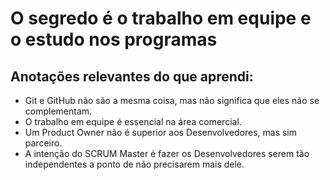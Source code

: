 # O segredo é o trabalho em equipe e o estudo nos programas
## Anotações relevantes do que aprendi:
- Git e GitHub não são a mesma coisa, mas não significa que eles não se complementam.
- O trabalho em equipe é essencial na área comercial.
- Um Product Owner não é superior aos Desenvolvedores, mas sim parceiro.
- A intenção do SCRUM Master é fazer os Desenvolvedores serem tão independentes a ponto de não precisarem mais dele.
